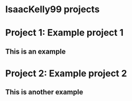 # IsaacKelly99 projects 

# Project 1: Example project 1
## This is an example

# Project 2: Example project 2
## This is another example
